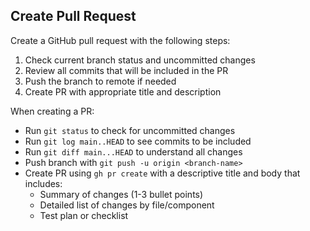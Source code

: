 ## Create Pull Request

Create a GitHub pull request with the following steps:

1. Check current branch status and uncommitted changes
2. Review all commits that will be included in the PR
3. Push the branch to remote if needed
4. Create PR with appropriate title and description

When creating a PR:

- Run `git status` to check for uncommitted changes
- Run `git log main..HEAD` to see commits to be included
- Run `git diff main...HEAD` to understand all changes
- Push branch with `git push -u origin <branch-name>`
- Create PR using `gh pr create` with a descriptive title and body that includes:
  - Summary of changes (1-3 bullet points)
  - Detailed list of changes by file/component
  - Test plan or checklist
